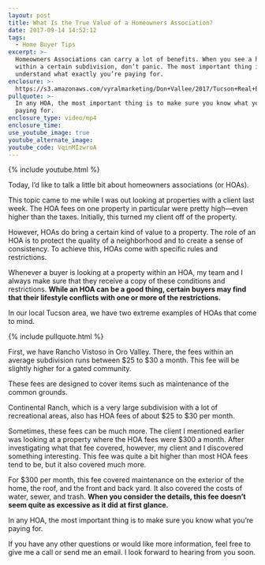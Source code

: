 ```yaml
---
layout: post
title: What Is the True Value of a Homeowners Association?
date: 2017-09-14 14:52:12
tags:
  - Home Buyer Tips
excerpt: >-
  Homeowners Associations can carry a lot of benefits. When you see a high cost
  within a certain subdivision, don’t panic. The most important thing is to
  understand what exactly you’re paying for.
enclosure: >-
  https://s3.amazonaws.com/vyralmarketing/Don+Vallee/2017/Tucson+Real+Estate+Agent-+Homeowners+Association.mp4
pullquote: >-
  In any HOA, the most important thing is to make sure you know what you’re
  paying for.
enclosure_type: video/mp4
enclosure_time:
use_youtube_image: true
youtube_alternate_image:
youtube_code: VqinMIzwroA
---
```



{% include youtube.html %}

Today, I’d like to talk a little bit about homeowners associations (or HOAs).

This topic came to me while I was out looking at properties with a client last week. The HOA fees on one property in particular were pretty high—even higher than the taxes. Initially, this turned my client off of the property.

However, HOAs do bring a certain kind of value to a property. The role of an HOA is to protect the quality of a neighborhood and to create a sense of consistency. To achieve this, HOAs come with specific rules and restrictions.

Whenever a buyer is looking at a property within an HOA, my team and I always make sure that they receive a copy of these conditions and restrictions. **While an HOA can be a good thing, certain buyers may find that their lifestyle conflicts with one or more of the restrictions.**

In our local Tucson area, we have two extreme examples of HOAs that come to mind.

{% include pullquote.html %}

First, we have Rancho Vistoso in Oro Valley. There, the fees within an average subdivision runs between $25 to $30 a month. This fee will be slightly higher for a gated community.

These fees are designed to cover items such as maintenance of the common grounds.

Continental Ranch, which is a very large subdivision with a lot of recreational areas, also has HOA fees of about $25 to $30 per month.

Sometimes, these fees can be much more. The client I mentioned earlier was looking at a property where the HOA fees were $300 a month. After investigating what that fee covered, however, my client and I discovered something interesting. This fee was quite a bit higher than most HOA fees tend to be, but it also covered much more.

For $300 per month, this fee covered maintenance on the exterior of the home, the roof, and the front and back yard. It also covered the costs of water, sewer, and trash. **When you consider the details, this fee doesn’t seem quite as excessive as it did at first glance.**

In any HOA, the most important thing is to make sure you know what you’re paying for.

If you have any other questions or would like more information, feel free to give me a call or send me an email. I look forward to hearing from you soon.